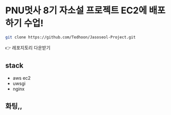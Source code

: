 # PNU멋사 8기 자소설 프로젝트 EC2에 배포하기 수업!

```bash
git clone https://github.com/Tedhoon/Jasoseol-Project.git
```
👉 레포지토리 다운받기

## stack

- aws ec2
- uwsgi
- nginx

## 화팅,,
